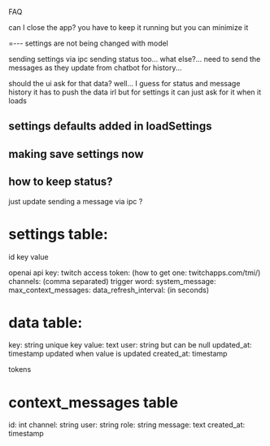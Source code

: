 FAQ

can I close the app?
you have to keep it running but you can minimize it





=---
settings are not being changed with model



sending settings via ipc
sending status too... 
what else?...
need to send the messages as they update from chatbot for history... 

should the ui ask for that data?
well... I guess for status and message history it has to push the data irl
but for settings it can just ask for it when it loads



## settings defaults added in loadSettings


## making save settings now





## how to keep status?
just update sending a message via ipc ?








# settings table:
id
key
value

openai api key:
twitch access token: 
    (how to get one: twitchapps.com/tmi/)
channels: (comma separated)
trigger word:
system_message: 
max_context_messages: 
data_refresh_interval: 
    (in seconds)

# data table:
key: string unique key
value: text
user: string but can be null
updated_at: timestamp updated when value is updated
created_at: timestamp

tokens


# context_messages table
id: int
channel: string
user: string
role: string
message: text
created_at: timestamp
